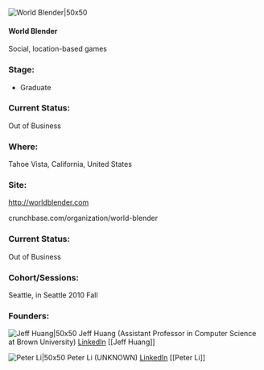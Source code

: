 

![World Blender|50x50](https://apimg.techstars.com/connect/images/image_files/5361/3b7c/a6e7/4b16/2700/0005/original/WorldBlender.jpg)

#### World Blender
Social, location-based games

### Stage: 
 - Graduate 

### Current Status: 
Out of Business

### Where:
Tahoe Vista, California, United States

### Site:
http://worldblender.com



crunchbase.com/organization/world-blender

### Current Status: 
Out of Business

### Cohort/Sessions: 
Seattle, in Seattle 2010 Fall

### Founders: 

![Jeff Huang|50x50](https://angel.co/images/shared/nopic.png) Jeff Huang (Assistant Professor in Computer Science at Brown University) [LinkedIn](https://) [[Jeff Huang]]

![Peter Li|50x50](https://apimg.techstars.com/connect/images/image_files/55400812883a9cb691000001/original/peter_li_ceo.jpg) Peter Li (UNKNOWN) [LinkedIn](https://linkedin.com/in/petercli89) [[Peter Li]]


